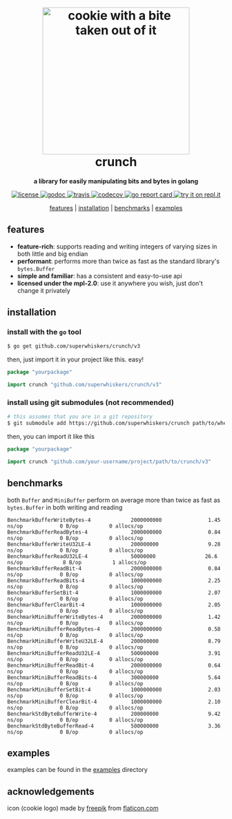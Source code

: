 <h1 align="center"><img height="340" src="https://github.com/superwhiskers/crunch/raw/master/.github/cookie.png" alt="cookie with a bite taken out of it"/><br />crunch</h1>

<p align="center">
	<b>a library for easily manipulating bits and bytes in golang</b>
</p>

<p align="center">
	<a href="https://github.com/superwhiskers/crunch/blob/master/LICENSE.txt">
		<img src="https://img.shields.io/badge/license-MPL--2.0-brightgreen" alt="license" />
	</a>
	<a href="https://godoc.org/github.com/superwhiskers/crunch">
		<img src="https://godoc.org/github.com/superwhiskers/crunch?status.svg" alt="godoc" />
	</a>
	<a href="https://travis-ci.org/superwhiskers/crunch">
		<img src="https://travis-ci.org/superwhiskers/crunch.svg?branch=master" alt="travis" />
	</a>
	<a href="https://codecov.io/gh/superwhiskers/crunch">
		<img src="https://codecov.io/gh/superwhiskers/crunch/branch/master/graph/badge.svg" alt="codecov" />
	</a>
	<a href="https://goreportcard.com/report/github.com/superwhiskers/crunch">
		<img src="https://goreportcard.com/badge/github.com/superwhiskers/crunch" alt="go report card" />
	</a>
	<a href="https://repl.it/github/https://github.com/superwhiskers/crunch?ref=button">
		<img src="https://img.shields.io/badge/try%20it%20on-repl.it-%2359646A.svg" alt="try it on repl.it" />
	</a>
</p>

<p align="center">
	<a href="#features">features</a> | <a href="#installation">installation</a> | <a href="#benchmarks">benchmarks</a> | <a href="#examples">examples</a>
</p>

## features

- **feature-rich**: supports reading and writing integers of varying sizes in both little and big endian
- **performant**: performs more than twice as fast as the standard library's `bytes.Buffer`
- **simple and familiar**: has a consistent and easy-to-use api
- **licensed under the mpl-2.0**: use it anywhere you wish, just don't change it privately

## installation

### install with the `go` tool

```bash
$ go get github.com/superwhiskers/crunch/v3
```

then, just import it in your project like this. easy!

```go
package "yourpackage"

import crunch "github.com/superwhiskers/crunch/v3"
```

### install using git submodules (not recommended)

```bash
# this assumes that you are in a git repository
$ git submodule add https://github.com/superwhiskers/crunch path/to/where/you/want/crunch
```

then, you can import it like this

```go
package "yourpackage"

import crunch "github.com/your-username/project/path/to/crunch/v3"
```

## benchmarks

both `Buffer` and `MiniBuffer` perform on average more than twice as fast as `bytes.Buffer` in both writing and reading
```
BenchmarkBufferWriteBytes-4             2000000000               1.45 ns/op            0 B/op          0 allocs/op
BenchmarkBufferReadBytes-4              2000000000               0.84 ns/op            0 B/op          0 allocs/op
BenchmarkBufferWriteU32LE-4             200000000                9.28 ns/op            0 B/op          0 allocs/op
BenchmarkBufferReadU32LE-4              50000000                26.6 ns/op             8 B/op          1 allocs/op
BenchmarkBufferReadBit-4                2000000000               0.84 ns/op            0 B/op          0 allocs/op
BenchmarkBufferReadBits-4               1000000000               2.25 ns/op            0 B/op          0 allocs/op
BenchmarkBufferSetBit-4                 1000000000               2.07 ns/op            0 B/op          0 allocs/op
BenchmarkBufferClearBit-4               1000000000               2.05 ns/op            0 B/op          0 allocs/op
BenchmarkMiniBufferWriteBytes-4         2000000000               1.42 ns/op            0 B/op          0 allocs/op
BenchmarkMiniBufferReadBytes-4          2000000000               0.58 ns/op            0 B/op          0 allocs/op
BenchmarkMiniBufferWriteU32LE-4         200000000                8.79 ns/op            0 B/op          0 allocs/op
BenchmarkMiniBufferReadU32LE-4          500000000                3.91 ns/op            0 B/op          0 allocs/op
BenchmarkMiniBufferReadBit-4            2000000000               0.64 ns/op            0 B/op          0 allocs/op
BenchmarkMiniBufferReadBits-4           300000000                5.64 ns/op            0 B/op          0 allocs/op
BenchmarkMiniBufferSetBit-4             1000000000               2.03 ns/op            0 B/op          0 allocs/op
BenchmarkMiniBufferClearBit-4           1000000000               2.10 ns/op            0 B/op          0 allocs/op
BenchmarkStdByteBufferWrite-4           200000000                9.42 ns/op            0 B/op          0 allocs/op
BenchmarkStdByteBufferRead-4            500000000                3.36 ns/op            0 B/op          0 allocs/op
```

## examples

examples can be found in the [examples](https://github.com/superwhiskers/crunch/blob/master/examples) directory

## acknowledgements

icon (cookie logo) made by [freepik](https://www.freepik.com/) from [flaticon.com](https://www.flaticon.com)
